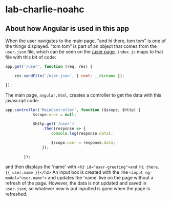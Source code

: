 # lab-charlie-noahc

## About how Angular is used in this app
When the user navigates to the main page, "and hi there, tom tom" is one of the things displayed. "tom tom" is part of an object that comes from the `user.json` file, which can be seen on the [/user page](https://lab-charlie-noahc.herokuapp.com/user). `index.js` maps to that file with this bit of code:
```javascript
app.get('/user', function (req, res) {

    res.sendFile('/user.json', { root: __dirname });

});
```
The main page, `angular.html`, creates a controller to get the data with this javascript code:
```javascript
app.controller('MainController', function ($scope, $http) {
            $scope.user = null;

            $http.get('/user')
                .then(response => {
                    console.log(response.data);

                    $scope.user = response.data;
                });

        });
```

and then displays the 'name' with ```<h3 id="user-greeting">and hi there, {{ user.name }}</h3>```
An input box is created with the line ```<input ng-model="user.name">``` and updates the 'name' live on the page without a refresh of the page. However, the data is not updated and saved in `user.json`, so whatever new is put inputted is gone when the page is refreshed.
